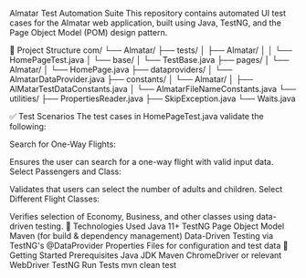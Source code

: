 Almatar Test Automation Suite
This repository contains automated UI test cases for the Almatar web application, built using Java, TestNG, and the Page Object Model (POM) design pattern.

📁 Project Structure
com/ └── Almatar/ ├── tests/ │ ├── Almatar/ │ │ └── HomePageTest.java │ └── base/ │ └── TestBase.java ├── pages/ │ └── Almatar/ │ └── HomePage.java ├── dataproviders/ │ └── AlmatarDataProvider.java ├── constants/ │ └── Almatar/ │ ├── AlMatarTestDataConstants.java │ └── AlmatarFileNameConstants.java └── utilities/ ├── PropertiesReader.java ├── SkipException.java └── Waits.java

✅ Test Scenarios
The test cases in HomePageTest.java validate the following:

Search for One-Way Flights:

Ensures the user can search for a one-way flight with valid input data.
Select Passengers and Class:

Validates that users can select the number of adults and children.
Select Different Flight Classes:

Verifies selection of Economy, Business, and other classes using data-driven testing.
🧪 Technologies Used
Java 11+
TestNG
Page Object Model
Maven (for build & dependency management)
Data-Driven Testing via TestNG's @DataProvider
Properties Files for configuration and test data
🚀 Getting Started
Prerequisites
Java JDK
Maven
ChromeDriver or relevant WebDriver
TestNG
Run Tests
mvn clean test
